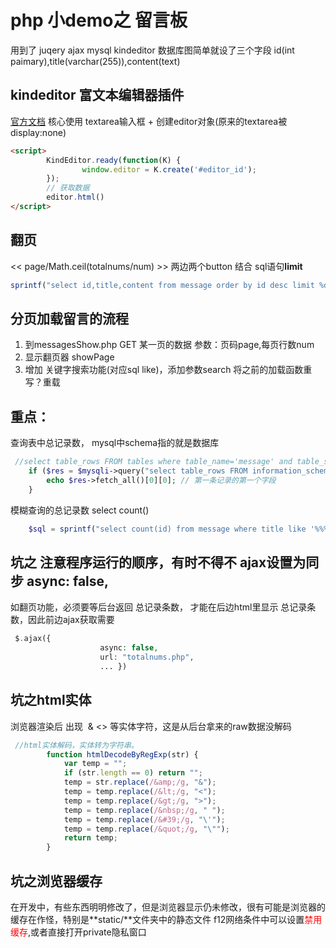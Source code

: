 # php 小demo之 留言板
用到了 juqery ajax mysql kindeditor
数据库图简单就设了三个字段 id(int paimary),title(varchar(255)),content(text)

## kindeditor 富文本编辑器插件
[官方文档](http://kindeditor.net/doc.php)
核心使用 textarea输入框 + 创建editor对象(原来的textarea被display:none)
```html
<script>
        KindEditor.ready(function(K) {
                window.editor = K.create('#editor_id');
        });
        // 获取数据
        editor.html()
</script>
```



## 翻页
<<  page/Math.ceil(totalnums/num) >> 两边两个button
结合  sql语句**limit**
```php
sprintf("select id,title,content from message order by id desc limit %d,%d ",($page-1)*$num,$num);
```

## 分页加载留言的流程
1. 到messagesShow.php  GET 某一页的数据 参数：页码page,每页行数num
2. 显示翻页器 showPage
3. 增加 关键字搜索功能(对应sql like)，添加参数search 将之前的加载函数重写？重载

## 重点：
查询表中总记录数， mysql中schema指的就是数据库 
```php
 //select table_rows FROM tables where table_name='message' and table_schema='test'
    if ($res = $mysqli->query("select table_rows FROM information_schema.tables where table_name='message' and table_schema='test'")) { // test.message
        echo $res->fetch_all()[0][0]; // 第一条记录的第一个字段
    } 
```
模糊查询的总记录数 select count() 
```php
    $sql = sprintf("select count(id) from message where title like '%%%s%%' or content like '%%%s%%' order by id desc",$search,$search);
```

## 坑之 注意程序运行的顺序，有时不得不  ajax设置为同步 async: false,
如翻页功能，必须要等后台返回 总记录条数， 才能在后边html里显示 总记录条数，因此前边ajax获取需要
```php
 $.ajax({
                    async: false, 
                    url: "totalnums.php",
                    ... })
```
## 坑之html实体
浏览器渲染后 出现 &nbsp;&amp; &lt;&gt; 等实体字符，这是从后台拿来的raw数据没解码
```javascript
 //html实体解码，实体转为字符串。
        function htmlDecodeByRegExp(str) {
            var temp = "";
            if (str.length == 0) return "";
            temp = str.replace(/&amp;/g, "&");
            temp = temp.replace(/&lt;/g, "<");
            temp = temp.replace(/&gt;/g, ">");
            temp = temp.replace(/&nbsp;/g, " ");
            temp = temp.replace(/&#39;/g, "\'");
            temp = temp.replace(/&quot;/g, "\"");
            return temp;
        }
```

## 坑之浏览器缓存
在开发中，有些东西明明修改了，但是浏览器显示仍未修改，很有可能是浏览器的缓存在作怪，特别是**static/**文件夹中的静态文件
f12网络条件中可以设置<span style='color:red'>禁用缓存</span>,或者直接打开private隐私窗口
